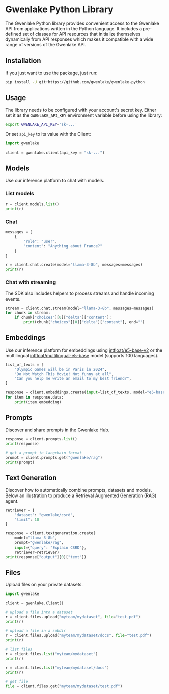 # Gwenlake Python Library

The Gwenlake Python library provides convenient access to the Gwenlake API
from applications written in the Python language. It includes a
pre-defined set of classes for API resources that initialize
themselves dynamically from API responses which makes it compatible
with a wide range of versions of the Gwenlake API.


## Installation

If you just want to use the package, just run:

```sh
pip install -U git+https://github.com/gwenlake/gwenlake-python
```

## Usage

The library needs to be configured with your account's secret key. Either set it as the `GWENLAKE_API_KEY` environment variable before using the library:

```bash
export GWENLAKE_API_KEY='sk-...'
```

Or set `api_key` to its value with the Client:

```python
import gwenlake

client = gwenlake.client(api_key = "sk-...")
```
## Models

Use our inference platform to chat with models.

### List models
```python
r = client.models.list()
print(r)
```

### Chat
```python
messages = [
    {
        "role": "user",
        "content": "Anything about France?"
    }
]

r = client.chat.create(model="llama-3-8b", messages=messages)
print(r)
```

### Chat with streaming

The SDK also includes helpers to process streams and handle incoming events.

```python
stream = client.chat.stream(model="llama-3-8b", messages=messages)
for chunk in stream:
    if chunk["choices"][0]["delta"]["content"]:
        print(chunk["choices"][0]["delta"]["content"], end="")
```

## Embeddings

Use our inference platform for embeddings using [intfloat/e5-base-v2](https://huggingface.co/intfloat/e5-base-v2)
or the multilingual [intfloat/multilingual-e5-base](https://huggingface.co/intfloat/multilingual-e5-base) model (supports 100 languages).

```python
list_of_texts = [
    "Olympic Games will be in Paris in 2024",
    "Do Not Watch This Movie! Not funny at all",
    "Can you help me write an email to my best friend?",
]

response = client.embeddings.create(input=list_of_texts, model="e5-base-v2")
for item in response.data:
    print(item.embedding)
```

## Prompts

Discover and share prompts in the Gwenlake Hub.

```python
response = client.prompts.list()
print(response)

# get a prompt in langchain format
prompt = client.prompts.get("gwenlake/rag")
print(prompt)

```


## Text Generation

Discover how to automatically combine prompts, datasets and models. Below an
illustration to produce a Retrieval Augmented Generation (RAG) agent.

```python
retriever = {
    "dataset": "gwenlake/csrd",
    "limit": 10
}

response = client.textgeneration.create(
    model="llama-3-8b",
    prompt="gwenlake/rag",
    input={"query": "Explain CSRD"},
    retriever=retriever)
print(response["output"][0]["text"])

```

## Files

Upload files on your private datasets.

```python
import gwenlake

client = gwenlake.Client()

# upload a file into a dataset
r = client.files.upload("myteam/mydataset", file="test.pdf")
print(r)

# upload a file in a subdir
r = client.files.upload("myteam/mydataset/docs", file="test.pdf")
print(r)

# list files
r = client.files.list("myteam/mydataset")
print(r)

r = client.files.list("myteam/mydataset/docs")
print(r)

# get file
file = client.files.get("myteam/mydataset/test.pdf")
```
